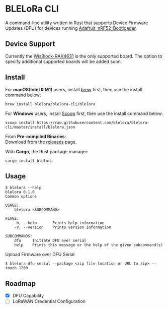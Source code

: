 # BLELoRa CLI 
A command-line utility written in Rust that supports Device Firmware Updates (DFU) for devices running [Adafruit_nRF52_Bootloader](https://github.com/adafruit/Adafruit_nRF52_Bootloader).

## Device Support
Currently the [WisBlock-RAK4631](https://store.rakwireless.com/products/rak4631-lpwan-node) is the only supported board. The option to specify additional supported boards will be added soon.

## Install 
For **macOS(Intel & M1)** users, install [brew](https://brew.sh/) first, then use the install command below:
```
brew install blelora/blelora-cli/blelora
```

For **Windows** users, install [Scoop](https://scoop.sh/) first, then use the install command below:
```
scoop install https://raw.githubusercontent.com/blelora/blelora-cli/master/install/blelora.json
```

From **Pre-compiled Binaries**:  
Download from the [releases](https://github.com/blelora/blelora-cli/releases) page.

With **Cargo**, the Rust package manager:  
```
cargo install blelora
```
## Usage
```
$ blelora --help 
blelora 0.1.0
Common options

USAGE:
    blelora <SUBCOMMAND>

FLAGS:
    -h, --help       Prints help information
    -V, --version    Prints version information

SUBCOMMANDS:
    dfu     Initiate DFU over serial
    help    Prints this message or the help of the given subcommand(s)
```
Upload Firmware over DFU Serial
```
$ blelora dfu serial --package <zip file location or URL to zip> --touch 1200
```

## Roadmap

 * [x] DFU Capability
 * [ ] LoRaWAN Credential Configuration
